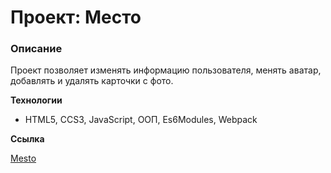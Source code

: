 # Проект: Место

### Описание

Проект позволяет изменять информацию пользователя, менять аватар, добавлять и удалять карточки с фото.

**Технологии**

* HTML5, CCS3, JavaScript, ООП, Es6Modules, Webpack

**Ссылка**

[Mesto](https://dnlmt.github.io/mesto/)
